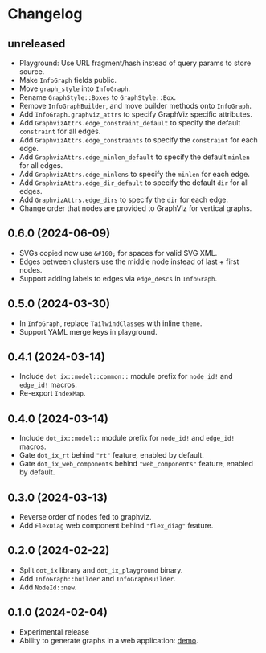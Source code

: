 # Changelog

## unreleased

* Playground: Use URL fragment/hash instead of query params to store source.
* Make `InfoGraph` fields public.
* Move `graph_style` into `InfoGraph`.
* Rename `GraphStyle::Boxes` to `GraphStyle::Box`.
* Remove `InfoGraphBuilder`, and move builder methods onto `InfoGraph`.
* Add `InfoGraph.graphviz_attrs` to specify GraphViz specific attributes.
* Add `GraphvizAttrs.edge_constraint_default` to specify the default `constraint` for all edges.
* Add `GraphvizAttrs.edge_constraints` to specify the `constraint` for each edge.
* Add `GraphvizAttrs.edge_minlen_default` to specify the default `minlen` for all edges.
* Add `GraphvizAttrs.edge_minlens` to specify the `minlen` for each edge.
* Add `GraphvizAttrs.edge_dir_default` to specify the default `dir` for all edges.
* Add `GraphvizAttrs.edge_dirs` to specify the `dir` for each edge.
* Change order that nodes are provided to GraphViz for vertical graphs.


## 0.6.0 (2024-06-09)

* SVGs copied now use `&#160;` for spaces for valid SVG XML.
* Edges between clusters use the middle node instead of last + first nodes.
* Support adding labels to edges via `edge_descs` in `InfoGraph`.


## 0.5.0 (2024-03-30)

* In `InfoGraph`, replace `TailwindClasses` with inline `theme`.
* Support YAML merge keys in playground.


## 0.4.1 (2024-03-14)

* Include `dot_ix::model::common::` module prefix for `node_id!` and `edge_id!` macros.
* Re-export `IndexMap`.


## 0.4.0 (2024-03-14)

* Include `dot_ix::model::` module prefix for `node_id!` and `edge_id!` macros.
* Gate `dot_ix_rt` behind `"rt"` feature, enabled by default.
* Gate `dot_ix_web_components` behind `"web_components"` feature, enabled by default.


## 0.3.0 (2024-03-13)

* Reverse order of nodes fed to graphviz.
* Add `FlexDiag` web component behind `"flex_diag"` feature.


## 0.2.0 (2024-02-22)

* Split `dot_ix` library and `dot_ix_playground` binary.
* Add `InfoGraph::builder` and `InfoGraphBuilder`.
* Add `NodeId::new`.


## 0.1.0 (2024-02-04)

* Experimental release
* Ability to generate graphs in a web application: [demo](https://azriel.im/dot_ix/).
